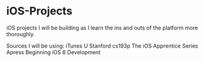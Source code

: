 iOS-Projects
============

iOS projects I will be building as I learn the ins and outs of the platform more thoroughly.

Sources I will be using:
  iTunes U Stanford cs193p
  The iOS Apprentice Series
  Apress Beginning iOS 6 Development
